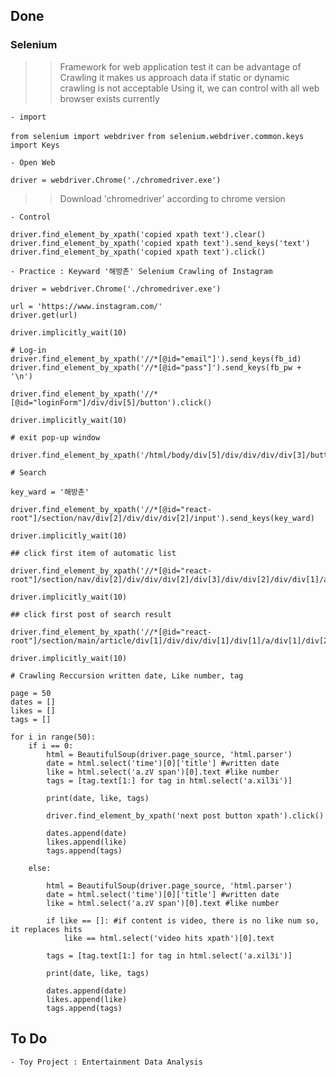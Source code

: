 ## Done

### Selenium

> > Framework for web application test
> > it can be advantage of Crawling
> > it makes us approach data if static or dynamic crawling is not acceptable
> > Using it, we can control with all web browser exists currently

	- import
`from selenium import webdriver`
`from selenium.webdriver.common.keys import Keys`

	- Open Web
`driver = webdriver.Chrome('./chromedriver.exe')`

> > Download 'chromedriver' according to chrome version

	- Control
`driver.find_element_by_xpath('copied xpath text').clear()`
`driver.find_element_by_xpath('copied xpath text').send_keys('text')`
`driver.find_element_by_xpath('copied xpath text').click()`

	- Practice : Keyward '해방촌' Selenium Crawling of Instagram

	driver = webdriver.Chrome('./chromedriver.exe')

	url = 'https://www.instagram.com/'
	driver.get(url)
	
	driver.implicitly_wait(10)

	# Log-in
	driver.find_element_by_xpath('//*[@id="email"]').send_keys(fb_id)
	driver.find_element_by_xpath('//*[@id="pass"]').send_keys(fb_pw + '\n')

	driver.find_element_by_xpath('//*[@id="loginForm"]/div/div[5]/button').click()

	driver.implicitly_wait(10)

	# exit pop-up window

	driver.find_element_by_xpath('/html/body/div[5]/div/div/div/div[3]/button[2]').click()

	# Search

	key_ward = '해방촌'

	driver.find_element_by_xpath('//*[@id="react-root"]/section/nav/div[2]/div/div/div[2]/input').send_keys(key_ward)

	driver.implicitly_wait(10)

	## click first item of automatic list

	driver.find_element_by_xpath('//*[@id="react-root"]/section/nav/div[2]/div/div/div[2]/div[3]/div/div[2]/div/div[1]/a/div').click()

	driver.implicitly_wait(10)

	## click first post of search result

	driver.find_element_by_xpath('//*[@id="react-root"]/section/main/article/div[1]/div/div/div[1]/div[1]/a/div[1]/div[2]').click()

	driver.implicitly_wait(10)

	# Crawling Reccursion written date, Like number, tag

	page = 50
	dates = []
	likes = []
	tags = []

	for i in range(50):
		if i == 0:
			html = BeautifulSoup(driver.page_source, 'html.parser')
			date = html.select('time')[0]['title'] #written date
			like = html.select('a.zV span')[0].text #like number
			tags = [tag.text[1:] for tag in html.select('a.xil3i')]

			print(date, like, tags)

			driver.find_element_by_xpath('next post button xpath').click()

			dates.append(date)
			likes.append(like)
			tags.append(tags)

		else:
			
			html = BeautifulSoup(driver.page_source, 'html.parser')
			date = html.select('time')[0]['title'] #written date
			like = html.select('a.zV span')[0].text #like number

			if like == []: #if content is video, there is no like num so, it replaces hits
				like == html.select('video hits xpath')[0].text
			
			tags = [tag.text[1:] for tag in html.select('a.xil3i')]

			print(date, like, tags)

			dates.append(date)
			likes.append(like)
			tags.append(tags)

## To Do

	- Toy Project : Entertainment Data Analysis
